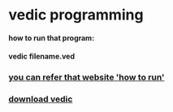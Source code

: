 <p>
  <h1>vedic programming</h1>
  
  <h4> how to run that program:</h4>
  <h4>vedic filename.ved</h4>
  <h3><a href="https://vedic-lang.github.io/how-to-use.html">you can refer that website 'how to run'</a></h3>
  <h3><a href="https://vedic-lang.github.io/download.html"> download vedic </a></h3>
</p>

